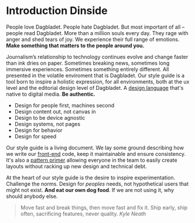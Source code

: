 # Introduction Dinside

People love Dagbladet. People hate Dagbladet. But most important of all – people read Dagbladet. More than a million souls every day. They rage with anger and shed tears of joy. We experience their full range of emotions. **Make something that matters to the people around you.**

Journalism’s relationship to technology continues evolve and change faster than ink dries on paper. Sometimes breaking news, sometimes long immersive experiences. Sometimes something entirely different. All presented in the volatile enviroment that is Dagbladet. Our style guide is a tool born to inspire a holistic expression, for all environments, both at the ux level and the editorial design level of Dagbladet. A [design language](/design-language.html) that's native to digital media. **Be authentic.**

* Design for people first, machines second
* Design content out, not canvas in
* Design to be device agnostic
* Design systems, not pages
* Design for behavior
* Design for speed

Our style guide is a living document. We lay some ground describing how we write our [front-end](/front-end.html) code, keep it maintainable and ensure consistency. It's also a [pattern primer](/docs/section-1.html) allowing everyone in the team to easily create layouts without racking up new design and technical debt.

At the heart of our style guide is the desire to inspire experimentation. Challenge the norms. Design for *peoples* needs, not hypothetical users that might not exist. **And eat our own dog food**. If we are not using it, why should anybody else.

> Move fast and break things, then move fast and fix it. Ship early, ship often, sacrificing features, never quality.
<cite>Kyle Neath</cite>
